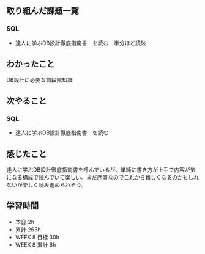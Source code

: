 ## 取り組んだ課題一覧 
 ### SQL
 - 達人に学ぶDB設計徹底指南書　を読む　半分ほど読破

 ## わかったこと 
 DB設計に必要な前段階知識

 ## 次やること 
 ### SQL 
 - 達人に学ぶDB設計徹底指南書　を読む

 ## 感じたこと 
 達人に学ぶDB設計徹底指南書を呼んでいるが、単純に書き方が上手で内容が気になる構成で読んでいて楽しい。まだ序盤なのでこれから難しくなるのかもしれないが楽しく読み進められそう。

 ## 学習時間 
 - 本日 2h 
 - 累計 263h 
 - WEEK 8 目標 30h 
 - WEEK 8 累計 6h
